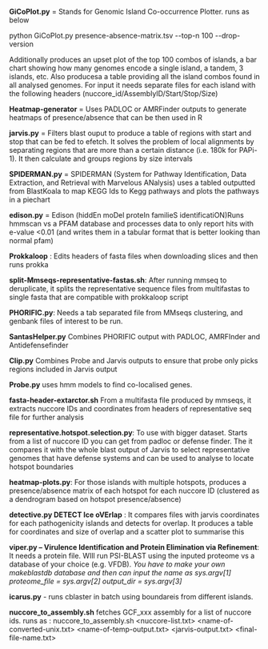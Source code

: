 **GiCoPlot.py** = Stands for Genomic Island Co-occurrence Plotter. runs as below

python GiCoPlot.py presence-absence-matrix.tsv --top-n 100 --drop-version

Additionally produces an upset plot of the top 100 combos of islands, a bar chart showing how many genomes encode a single island, a tandem, 3 islands, etc. Also producesa a table providing all the island combos found in all analysed genomes. For input it needs separate files for each island with the following headers (nuccore_id/AssemblyID/Start/Stop/Size)

**Heatmap-generator** = Uses PADLOC or AMRFinder outputs to generate heatmaps of presence/absence that can be then used in R

**jarvis.py** = Filters blast ouput to produce a table of regions with start and stop that can be fed to efetch. It solves the problem of local alignments by separating regions that are more than a certain distance (i.e. 180k for PAPi-1). It then calculate and groups regions by size intervals

**SPIDERMAN.py** = SPIDERMAN (System for Pathway Identification, Data Extraction, and Retrieval with Marvelous ANalysis) uses a tabled outputted from BlastKoala to map KEGG Ids to Kegg pathways and plots the pathways in a piechart

**edison.py** = Edison (hiddEn moDel proteIn familieS identificatiON)Runs hmmscan vs a PFAM database and processes data to only report hits with e-value <0.01 (and writes them in a tabular format that is better looking than normal pfam)

**Prokkaloop** : Edits headers of fasta files when downloading slices and then runs prokka

**split-Mmseqs-representative-fastas.sh**: After running mmseq to deruplicate, it splits the representative sequence files from multifastas to single fasta that are compatible with prokkaloop script

**PHORIFIC.py**: Needs a tab separated file from MMseqs clustering, and genbank files of interest to be run.  

**SantasHelper.py** Combines PHORIFIC output with PADLOC, AMRFInder and Antidefensefinder

**Clip.py** Combines Probe and Jarvis outputs to ensure that probe only picks regions included in Jarvis output

**Probe.py** uses hmm models to find co-localised genes. 

**fasta-header-extarctor.sh** From a multifasta file produced by mmseqs, it extracts nuccore IDs and coordinates from headers of representative seq file for further analysis

**representative.hotspot.selection.py**: To use with bigger dataset. Starts from a list of nuccore ID you can get from padloc or defense finder. The it compares it with the whole blast output of Jarvis to select representative genomes that have defense systems and can be used to analyse to locate hotspot boundaries

**heatmap-plots.py**: For those islands with multiple hotspots, produces a presence/absence matrix of each hotspot for each nuccore ID (clustered as a dendrogram based on hotspot presence/absence) 

**detective.py 	DETECT Ice oVErlap** : It compares files with jarvis coordinates for each pathogenicity islands and detects for overlap. It produces a table for coordinates and size of overlap and a scatter plot to summarise this

**viper.py  – Virulence Identification and Protein Elimination via Refinement**: It needs a protein file.  WIll run PSI-BLAST using the inputed proteome vs a database of your choice (e.g. VFDB). 
*You have to make your own makeblastdb database and then can input the name as sys.argv[1]*
*proteome_file = sys.argv[2]*
*output_dir = sys.argv[3]*


**icarus.py** -  runs cblaster in batch using boundareis from different islands. 

**nuccore_to_assembly.sh** fetches GCF_xxx assembly for a list of nuccore ids. 
runs as : nuccore_to_assembly.sh <nuccore-list.txt> <name-of-converted-unix.txt> <name-of-temp-output.txt> <jarvis-output.txt> <final-file-name.txt>
